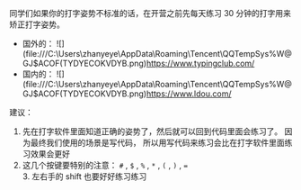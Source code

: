 同学们如果你的打字姿势不标准的话，在开营之前先每天练习 30 分钟的打字用来矫正打字姿势。  
+ 国外的： ![](file:///C:\Users\zhanyeye\AppData\Roaming\Tencent\QQTempSys\%W@GJ$ACOF(TYDYECOKVDYB.png)https://www.typingclub.com/  
+ 国内的： ![](file:///C:\Users\zhanyeye\AppData\Roaming\Tencent\QQTempSys\%W@GJ$ACOF(TYDYECOKVDYB.png)https://www.ldou.com/  
  
建议：  
1. 先在打字软件里面知道正确的姿势了，然后就可以回到代码里面会练习了。 因为最终我们使用的场景是写代码， 所以用写代码来练习会比在打字软件里面练习效果会更好  
2. 这几个按键要特别的注意： `#` , `$` , `%` , `*` , `(` , `)` , `=`  
3. 左右手的 shift 也要好好练习练习